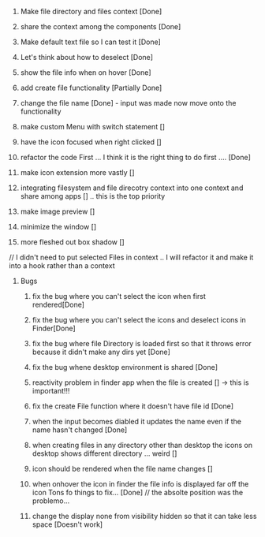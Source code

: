 1. Make file directory and files context [Done]
1. share the context among the components [Done]
1. Make default text file so I can test it [Done]

1. Let's think about how to deselect [Done]

1. show the file info when on hover [Done]

1. add create file functionality [Partially Done]

1. change the file name [Done] - input was made now move onto the functionality

1. make custom Menu with switch statement []

1. have the icon focused when right clicked []

1. refactor the code First ... I think it is the right thing to do first .... [Done]

1. make icon extension more vastly []

1. integrating filesystem and file direcotry context into one context and share among apps []
   .. this is the top priority
1. make image preview []

1. minimize the window []

1. more fleshed out box shadow []

// I didn't need to put selected Files in context .. I will refactor it and make it into a hook rather than a context

1. Bugs

   1. fix the bug where you can't select the icon when first rendered[Done]
   1. fix the bug where you can't select the icons and deselect icons in Finder[Done]
   1. fix the bug where file Directory is loaded first so that it throws error because it didn't make any dirs yet [Done]
   1. fix the bug whene desktop environment is shared [Done]
   1. reactivity problem in finder app when the file is created [] -> this is important!!!
   1. fix the create File function where it doesn't have file id [Done]
   1. when the input becomes diabled it updates the name even if the name hasn't changed [Done]
   1. when creating files in any directory other than desktop the icons on desktop shows different directory ... weird []
   1. icon should be rendered when the file name changes []
   1. when onhover the icon in finder the file info is displayed far off the icon Tons fo things to fix... [Done] // the absolte position was the problemo...

   1. change the display none from visibility hidden so that it can take less space [Doesn't work]
